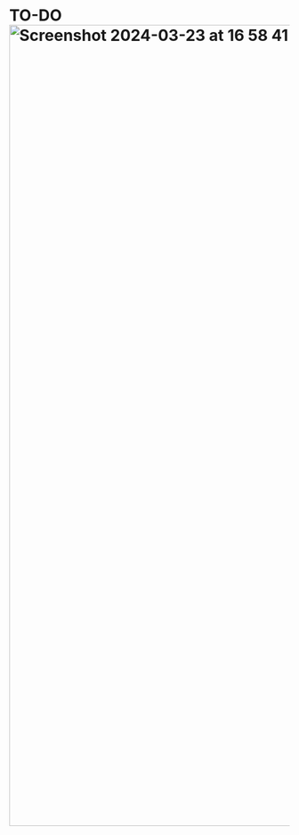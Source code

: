 # TO-DO<img width="1440" alt="Screenshot 2024-03-23 at 16 58 41" src="https://github.com/Aishwarya-Shanmugam/TO-DO/assets/101408286/f02e7286-d698-4cf9-bdc3-f32163222492">
